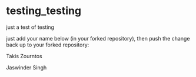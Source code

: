 # testing_testing
just a test of testing

just add your name below (in your forked repository), then push the change back up to your forked repository:

Takis Zourntos

Jaswinder Singh

